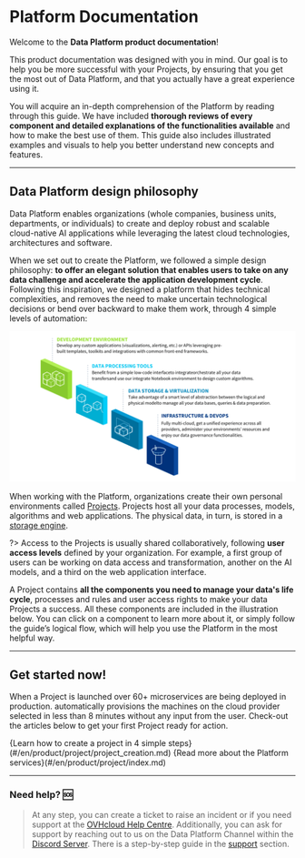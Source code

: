 # Platform Documentation

Welcome to the **Data Platform product documentation**!

This product documentation was designed with you in mind. Our goal is to help you be more successful with your Projects, by ensuring that you get the most out of Data Platform, and that you actually have a great experience using it.

You will acquire an in-depth comprehension of the Platform by reading through this guide. We have included **thorough reviews of every component and detailed explanations of the functionalities available** and how to make the best use of them. This guide also includes illustrated examples and visuals to help you better understand new concepts and features.

---
## Data Platform design philosophy

Data Platform enables organizations (whole companies, business units, departments, or individuals) to create and deploy robust and scalable cloud-native AI applications while leveraging the latest cloud technologies, architectures and software.


When we set out to create the Platform, we followed a simple design philosophy: **to offer an elegant solution that enables users to take on any data challenge and accelerate the application development cycle**. Following this inspiration, we designed a platform that hides technical complexities, and removes the need to make uncertain technological decisions or bend over backward to make them work, through 4 simple levels of automation:

<img class="no-zoom" src="/en/product/picts/automation_levels.png" data-no-zoom/>


When working with the Platform, organizations create their own personal environments called [Projects](/en/product/project/index). Projects host all your data processes, models, algorithms and web applications. The physical data, in turn, is stored in a [storage engine](/en/product/project/storage-engine/index).

?> Access to the Projects is usually shared collaboratively, following **user access levels** defined by your organization. For example, a first group of users can be working on data access and transformation, another on the AI models, and a third on the web application interface.

A Project contains **all the components you need to manage your data's life cycle**, processes and rules and user access rights to make your data Projects a success. All these components are included in the illustration below. You can click on a component to learn more about it, or simply follow the guide’s logical flow, which will help you use the Platform in the most helpful way.



---

## Get started now!

When a Project is launched over 60+ microservices are being deployed in production. automatically provisions the machines on the cloud provider selected in less than 8 minutes without any input from the user. Check-out the articles below to get your first Project ready for action. 

{Learn how to create a project in 4 simple steps}(#/en/product/project/project_creation.md)
{Read more about the Platform services}(#/en/product/project/index.md)

---

###  Need help? 🆘

> At any step, you can create a ticket to raise an incident or if you need support at the [OVHcloud Help Centre](https://help.ovhcloud.com/csm/fr-home?id=csm_index). Additionally, you can ask for support by reaching out to us on the Data Platform Channel within the [Discord Server](https://discord.com/channels/850031577277792286/1163465539981672559). There is a step-by-step guide in the [support](/en/support/index.md) section.
